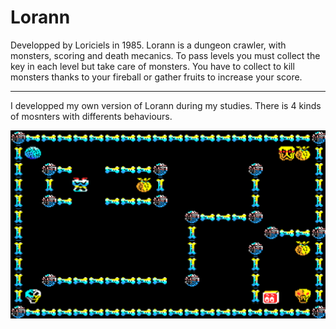 # Lorann

Developped by Loriciels in 1985. Lorann is a dungeon crawler, with monsters, scoring and death mecanics.
To pass levels you must collect the key in each level but take care of monsters.
You have to collect to kill monsters thanks to your fireball or gather fruits to increase your score.

-------------------------------

I developped my own version of Lorann during my studies. 
There is 4 kinds of mosnters with differents behaviours.

<img align="center" src="https://github.com/RoseauFragile/Lorann/blob/master/Lorann.png" />
